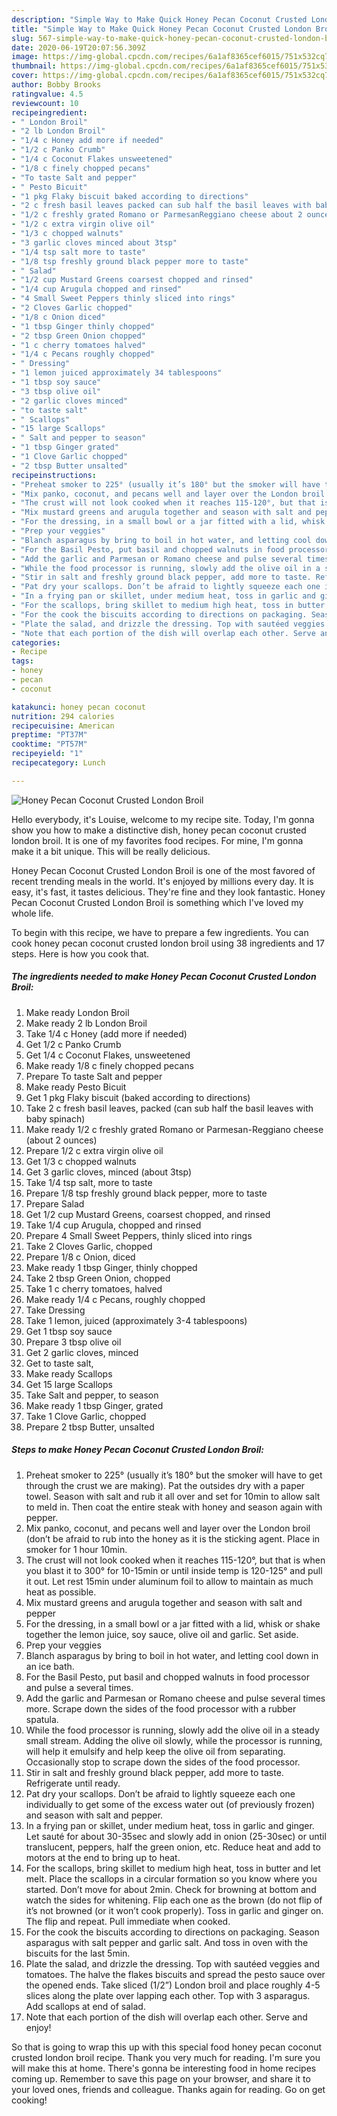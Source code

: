 ```yaml
---
description: "Simple Way to Make Quick Honey Pecan Coconut Crusted London Broil"
title: "Simple Way to Make Quick Honey Pecan Coconut Crusted London Broil"
slug: 567-simple-way-to-make-quick-honey-pecan-coconut-crusted-london-broil
date: 2020-06-19T20:07:56.309Z
image: https://img-global.cpcdn.com/recipes/6a1af8365cef6015/751x532cq70/honey-pecan-coconut-crusted-london-broil-recipe-main-photo.jpg
thumbnail: https://img-global.cpcdn.com/recipes/6a1af8365cef6015/751x532cq70/honey-pecan-coconut-crusted-london-broil-recipe-main-photo.jpg
cover: https://img-global.cpcdn.com/recipes/6a1af8365cef6015/751x532cq70/honey-pecan-coconut-crusted-london-broil-recipe-main-photo.jpg
author: Bobby Brooks
ratingvalue: 4.5
reviewcount: 10
recipeingredient:
- " London Broil"
- "2 lb London Broil"
- "1/4 c Honey add more if needed"
- "1/2 c Panko Crumb"
- "1/4 c Coconut Flakes unsweetened"
- "1/8 c finely chopped pecans"
- "To taste Salt and pepper"
- " Pesto Bicuit"
- "1 pkg Flaky biscuit baked according to directions"
- "2 c fresh basil leaves packed can sub half the basil leaves with baby spinach"
- "1/2 c freshly grated Romano or ParmesanReggiano cheese about 2 ounces"
- "1/2 c extra virgin olive oil"
- "1/3 c chopped walnuts"
- "3 garlic cloves minced about 3tsp"
- "1/4 tsp salt more to taste"
- "1/8 tsp freshly ground black pepper more to taste"
- " Salad"
- "1/2 cup Mustard Greens coarsest chopped and rinsed"
- "1/4 cup Arugula chopped and rinsed"
- "4 Small Sweet Peppers thinly sliced into rings"
- "2 Cloves Garlic chopped"
- "1/8 c Onion diced"
- "1 tbsp Ginger thinly chopped"
- "2 tbsp Green Onion chopped"
- "1 c cherry tomatoes halved"
- "1/4 c Pecans roughly chopped"
- " Dressing"
- "1 lemon juiced approximately 34 tablespoons"
- "1 tbsp soy sauce"
- "3 tbsp olive oil"
- "2 garlic cloves minced"
- "to taste salt"
- " Scallops"
- "15 large Scallops"
- " Salt and pepper to season"
- "1 tbsp Ginger grated"
- "1 Clove Garlic chopped"
- "2 tbsp Butter unsalted"
recipeinstructions:
- "Preheat smoker to 225° (usually it’s 180° but the smoker will have to get through the crust we are making). Pat the outsides dry with a paper towel. Season with salt and rub it all over and set for 10min to allow salt to meld in. Then coat the entire steak with honey and season again with pepper."
- "Mix panko, coconut, and pecans well and layer over the London broil (don’t be afraid to rub into the honey as it is the sticking agent. Place in smoker for 1 hour 10min."
- "The crust will not look cooked when it reaches 115-120°, but that is when you blast it to 300° for 10-15min or until inside temp is 120-125° and pull it out. Let rest 15min under aluminum foil to allow to maintain as much heat as possible."
- "Mix mustard greens and arugula together and season with salt and pepper"
- "For the dressing, in a small bowl or a jar fitted with a lid, whisk or shake together the lemon juice, soy sauce, olive oil and garlic. Set aside."
- "Prep your veggies"
- "Blanch asparagus by bring to boil in hot water, and letting cool down in an ice bath."
- "For the Basil Pesto, put basil and chopped walnuts in food processor and pulse a several times."
- "Add the garlic and Parmesan or Romano cheese and pulse several times more. Scrape down the sides of the food processor with a rubber spatula."
- "While the food processor is running, slowly add the olive oil in a steady small stream. Adding the olive oil slowly, while the processor is running, will help it emulsify and help keep the olive oil from separating. Occasionally stop to scrape down the sides of the food processor."
- "Stir in salt and freshly ground black pepper, add more to taste. Refrigerate until ready."
- "Pat dry your scallops. Don’t be afraid to lightly squeeze each one individually to get some of the excess water out (of previously frozen) and season with salt and pepper."
- "In a frying pan or skillet, under medium heat, toss in garlic and ginger. Let sauté for about 30-35sec and slowly add in onion (25-30sec) or until translucent, peppers, half the green onion, etc. Reduce heat and add to motors at the end to bring up to heat."
- "For the scallops, bring skillet to medium high heat, toss in butter and let melt. Place the scallops in a circular formation so you know where you started. Don’t move for about 2min. Check for browning at bottom and watch the sides for whitening. Flip each one as the brown (do not flip of it’s not browned (or it won’t cook properly). Toss in garlic and ginger on. The flip and repeat. Pull immediate when cooked."
- "For the cook the biscuits according to directions on packaging. Season asparagus with salt pepper and garlic salt. And toss in oven with the biscuits for the last 5min."
- "Plate the salad, and drizzle the dressing. Top with sautéed veggies and tomatoes. The halve the flakes biscuits and spread the pesto sauce over the opened ends. Take sliced (1/2”) London broil and place roughly 4-5 slices along the plate over lapping each other. Top with 3 asparagus. Add scallops at end of salad."
- "Note that each portion of the dish will overlap each other. Serve and enjoy!"
categories:
- Recipe
tags:
- honey
- pecan
- coconut

katakunci: honey pecan coconut 
nutrition: 294 calories
recipecuisine: American
preptime: "PT37M"
cooktime: "PT57M"
recipeyield: "1"
recipecategory: Lunch

---
```



![Honey Pecan Coconut Crusted London Broil](https://img-global.cpcdn.com/recipes/6a1af8365cef6015/751x532cq70/honey-pecan-coconut-crusted-london-broil-recipe-main-photo.jpg)

Hello everybody, it's Louise, welcome to my recipe site. Today, I'm gonna show you how to make a distinctive dish, honey pecan coconut crusted london broil. It is one of my favorites food recipes. For mine, I'm gonna make it a bit unique. This will be really delicious.

Honey Pecan Coconut Crusted London Broil is one of the most favored of recent trending meals in the world. It's enjoyed by millions every day. It is easy, it's fast, it tastes delicious. They're fine and they look fantastic. Honey Pecan Coconut Crusted London Broil is something which I've loved my whole life.




To begin with this recipe, we have to prepare a few ingredients. You can cook honey pecan coconut crusted london broil using 38 ingredients and 17 steps. Here is how you cook that.

<!--inarticleads1-->

##### The ingredients needed to make Honey Pecan Coconut Crusted London Broil:

1. Make ready  London Broil
1. Make ready 2 lb London Broil
1. Take 1/4 c Honey (add more if needed)
1. Get 1/2 c Panko Crumb
1. Get 1/4 c Coconut Flakes, unsweetened
1. Make ready 1/8 c finely chopped pecans
1. Prepare To taste Salt and pepper
1. Make ready  Pesto Bicuit
1. Get 1 pkg Flaky biscuit (baked according to directions)
1. Take 2 c fresh basil leaves, packed (can sub half the basil leaves with baby spinach)
1. Make ready 1/2 c freshly grated Romano or Parmesan-Reggiano cheese (about 2 ounces)
1. Prepare 1/2 c extra virgin olive oil
1. Get 1/3 c chopped walnuts
1. Get 3 garlic cloves, minced (about 3tsp)
1. Take 1/4 tsp salt, more to taste
1. Prepare 1/8 tsp freshly ground black pepper, more to taste
1. Prepare  Salad
1. Get 1/2 cup Mustard Greens, coarsest chopped, and rinsed
1. Take 1/4 cup Arugula, chopped and rinsed
1. Prepare 4 Small Sweet Peppers, thinly sliced into rings
1. Take 2 Cloves Garlic, chopped
1. Prepare 1/8 c Onion, diced
1. Make ready 1 tbsp Ginger, thinly chopped
1. Take 2 tbsp Green Onion, chopped
1. Take 1 c cherry tomatoes, halved
1. Make ready 1/4 c Pecans, roughly chopped
1. Take  Dressing
1. Take 1 lemon, juiced (approximately 3-4 tablespoons)
1. Get 1 tbsp soy sauce
1. Prepare 3 tbsp olive oil
1. Get 2 garlic cloves, minced
1. Get to taste salt,
1. Make ready  Scallops
1. Get 15 large Scallops
1. Take  Salt and pepper, to season
1. Make ready 1 tbsp Ginger, grated
1. Take 1 Clove Garlic, chopped
1. Prepare 2 tbsp Butter, unsalted




<!--inarticleads2-->

##### Steps to make Honey Pecan Coconut Crusted London Broil:

1. Preheat smoker to 225° (usually it’s 180° but the smoker will have to get through the crust we are making). Pat the outsides dry with a paper towel. Season with salt and rub it all over and set for 10min to allow salt to meld in. Then coat the entire steak with honey and season again with pepper.
1. Mix panko, coconut, and pecans well and layer over the London broil (don’t be afraid to rub into the honey as it is the sticking agent. Place in smoker for 1 hour 10min.
1. The crust will not look cooked when it reaches 115-120°, but that is when you blast it to 300° for 10-15min or until inside temp is 120-125° and pull it out. Let rest 15min under aluminum foil to allow to maintain as much heat as possible.
1. Mix mustard greens and arugula together and season with salt and pepper
1. For the dressing, in a small bowl or a jar fitted with a lid, whisk or shake together the lemon juice, soy sauce, olive oil and garlic. Set aside.
1. Prep your veggies
1. Blanch asparagus by bring to boil in hot water, and letting cool down in an ice bath.
1. For the Basil Pesto, put basil and chopped walnuts in food processor and pulse a several times.
1. Add the garlic and Parmesan or Romano cheese and pulse several times more. Scrape down the sides of the food processor with a rubber spatula.
1. While the food processor is running, slowly add the olive oil in a steady small stream. Adding the olive oil slowly, while the processor is running, will help it emulsify and help keep the olive oil from separating. Occasionally stop to scrape down the sides of the food processor.
1. Stir in salt and freshly ground black pepper, add more to taste. Refrigerate until ready.
1. Pat dry your scallops. Don’t be afraid to lightly squeeze each one individually to get some of the excess water out (of previously frozen) and season with salt and pepper.
1. In a frying pan or skillet, under medium heat, toss in garlic and ginger. Let sauté for about 30-35sec and slowly add in onion (25-30sec) or until translucent, peppers, half the green onion, etc. Reduce heat and add to motors at the end to bring up to heat.
1. For the scallops, bring skillet to medium high heat, toss in butter and let melt. Place the scallops in a circular formation so you know where you started. Don’t move for about 2min. Check for browning at bottom and watch the sides for whitening. Flip each one as the brown (do not flip of it’s not browned (or it won’t cook properly). Toss in garlic and ginger on. The flip and repeat. Pull immediate when cooked.
1. For the cook the biscuits according to directions on packaging. Season asparagus with salt pepper and garlic salt. And toss in oven with the biscuits for the last 5min.
1. Plate the salad, and drizzle the dressing. Top with sautéed veggies and tomatoes. The halve the flakes biscuits and spread the pesto sauce over the opened ends. Take sliced (1/2”) London broil and place roughly 4-5 slices along the plate over lapping each other. Top with 3 asparagus. Add scallops at end of salad.
1. Note that each portion of the dish will overlap each other. Serve and enjoy!




So that is going to wrap this up with this special food honey pecan coconut crusted london broil recipe. Thank you very much for reading. I'm sure you will make this at home. There's gonna be interesting food in home recipes coming up. Remember to save this page on your browser, and share it to your loved ones, friends and colleague. Thanks again for reading. Go on get cooking!
